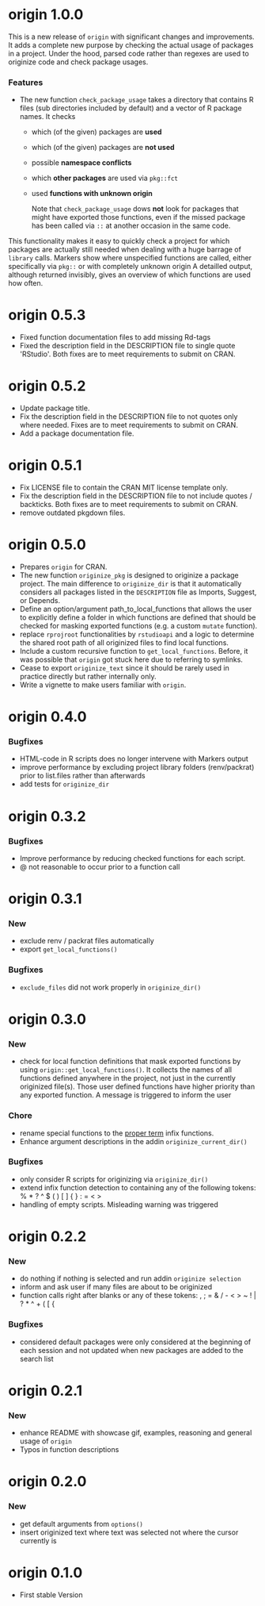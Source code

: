 # origin 1.0.0
This is a new release of `origin` with significant changes and improvements. 
It adds a complete new purpose by checking the actual usage of packages in a 
project. Under the hood, parsed code rather than regexes are used to originize
code and check package usages.

### Features
- The new function `check_package_usage` takes a directory that contains R files
(sub directories included by default) and a vector of R package names. It checks
  + which (of the given) packages are **used**
  + which (of the given) packages are **not used**
  + possible **namespace conflicts** 
  + which **other packages** are used via `pkg::fct`
  + used **functions with unknown origin**
  
    Note that `check_package_usage` dows **not** look for packages that
    might have exported those functions, even if the missed package has 
    been called via `::` at another occasion in the same code.
    
This functionality makes it easy to quickly check a project for which packages 
are actually still needed when dealing with a huge barrage of `library` calls.
Markers show where unspecified functions are called, either specifically 
via `pkg::` or with completely unknown origin
A detailled output, although returned invisibly, gives an overview of 
which functions are used how often.
  

# origin 0.5.3
- Fixed function documentation files to add missing Rd-tags
- Fixed the description field in the DESCRIPTION file to single quote 'RStudio'.
  Both fixes are to meet requirements to submit on CRAN.

# origin 0.5.2
- Update package title.
- Fix the description field in the DESCRIPTION file to not quotes only where 
  needed. Fixes are to meet requirements to submit on CRAN.
- Add a package documentation file.


# origin 0.5.1
- Fix LICENSE file to contain the CRAN MIT license template only.
- Fix the description field in the DESCRIPTION file to not include quotes /
  backticks. Both fixes are to meet requirements to submit on CRAN.
- remove outdated pkgdown files.

# origin 0.5.0
- Prepares `origin` for CRAN.
- The new function `originize_pkg` is designed to originize a package project. 
  The main difference to `originize_dir` is that it automatically considers
  all packages listed in the `DESCRIPTION` file as Imports, Suggest, or Depends.
- Define an option/argument path_to_local_functions that allows the user
  to explicitly define a folder in which functions are defined that should
  be checked for masking exported functions (e.g. a custom `mutate` function).
- replace `rprojroot` functionalities by `rstudioapi` and a logic to determine
  the shared root path of all originized files to find local functions.
- Include a custom recursive function to `get_local_functions`. Before, it was
  possible that `origin` got stuck here due to referring to symlinks.
- Cease to export `originize_text` since it should be rarely used in practice
  directly but rather internally only.
- Write a vignette to make users familiar with `origin`.

# origin 0.4.0
### Bugfixes
- HTML-code in R scripts does no longer intervene with Markers output
- improve performance by excluding project library folders (renv/packrat)
  prior to list.files rather than afterwards
- add tests for `originize_dir`


# origin 0.3.2
### Bugfixes
- Improve performance by reducing checked functions for each script.
- @ not reasonable to occur prior to a function call

# origin 0.3.1
### New
- exclude renv / packrat files automatically
- export `get_local_functions()`

### Bugfixes
- `exclude_files` did not work properly in `originize_dir()`

# origin 0.3.0
### New
- check for local function definitions that mask exported functions by using
  `origin::get_local_functions()`. It collects the names of all functions defined anywhere
  in the project, not just in the currently originized file(s). Those user 
  defined functions have higher priority than any exported function. A message
  is triggered to inform the user
  
### Chore
  - rename special functions to the
  [proper term](https://adv-r.hadley.nz/functions.html#infix-functions)
  infix functions.
  - Enhance argument descriptions in the addin `originize_current_dir()`

### Bugfixes
  - only consider R scripts for originizing via `originize_dir()`
  - extend infix function detection to containing any of the following tokens:
    % * ? ^ $ ( ) [ ] { } : = < >
  - handling of empty scripts. Misleading warning was triggered
  


# origin 0.2.2
### New
- do nothing if nothing is selected and run addin `originize selection`
- inform and ask user if many files are about to be originized
- function calls right after blanks or any of these tokens: 
  , ; = & / - < > ~ ! | ? * ^ + ( [ {


### Bugfixes
- considered default packages were only considered at the beginning of each 
  session and not updated when new packages are added to the search list

# origin 0.2.1
### New
- enhance README with showcase gif, examples, reasoning and general usage of `origin`
- Typos in function descriptions

# origin 0.2.0
### New
- get default arguments from `options()`
- insert originized text where text was selected not where the cursor currently
is

# origin 0.1.0
* First stable Version
